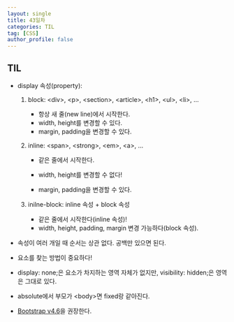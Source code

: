 ```yaml
---
layout: single
title: 43일차
categories: TIL
tag: [CSS]
author_profile: false
---
```


## TIL

* display 속성(property):

  1. block: \<div>, \<p>, \<section>, \<article>, \<h1>, \<ul>, \<li>, ...

     - 항상 새 줄(new line)에서 시작한다.
     - width, height를 변경할 수 있다.
     - margin, padding을 변경할 수 있다.

  2. inline: \<span>, \<strong>, \<em>, \<a>, ...

     - 같은 줄에서 시작한다.

     - width, height를 변경할 수 없다!

     - margin, padding을 변경할 수 있다.

  3. inilne-block: inline 속성 + block 속성

     - 같은 줄에서 시작한다(inline 속성)!
     - width, height, padding, margin 변경 가능하다(block 속성).    

* 속성이 여러 개일 때 순서는 상관 없다. 공백만 있으면 된다.

* 요소를 찾는 방법이 중요하다!

* display: none;은 요소가 차지하는 영역 자체가 없지만, visibility: hidden;은 영역은 그대로 있다.

* absolute에서 부모가 \<body>면 fixed랑 같아진다.

* [Bootstrap v4.6](https://getbootstrap.com/docs/4.6/getting-started/download/)을 권장한다.